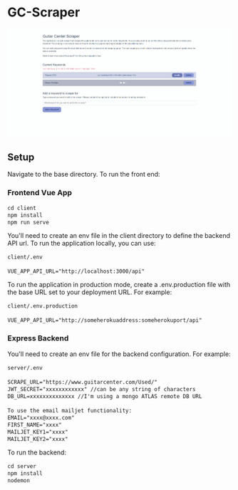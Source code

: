 # GC-Scraper

![](gcWatcher.gif)

## Setup
Navigate to the base directory.  To run the front end:
### Frontend Vue App
```
cd client
npm install
npm run serve
```
You'll need to create an env file in the client directory to define the backend API url.  To run the application locally, you can use:
```
client/.env

VUE_APP_API_URL="http://localhost:3000/api"
```
To run the application in production mode, create a .env.production file with the base URL set to your deployment URL.  For example: 
```
client/.env.production

VUE_APP_API_URL="http://someherokuaddress:someherokuport/api"
```

### Express Backend
You'll need to create an env file for the backend configuration.  For example:
```
server/.env

SCRAPE_URL="https://www.guitarcenter.com/Used/"
JWT_SECRET="xxxxxxxxxxxx" //can be any string of characters
DB_URL=xxxxxxxxxxxxxx //I'm using a mongo ATLAS remote DB URL

To use the email mailjet functionality:
EMAIL="xxxx@xxxx.com"
FIRST_NAME="xxxx"
MAILJET_KEY1="xxxx"
MAILJET_KEY2="xxxx"

```
To run the backend: 
```
cd server
npm install
nodemon
```
